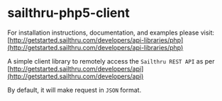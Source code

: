 sailthru-php5-client
====================

For installation instructions, documentation, and examples please visit:
[http://getstarted.sailthru.com/developers/api-libraries/php](http://getstarted.sailthru.com/developers/api-libraries/php)

A simple client library to remotely access the `Sailthru REST API` as per [http://getstarted.sailthru.com/developers/api](http://getstarted.sailthru.com/developers/api)

By default, it will make request in `JSON` format.

